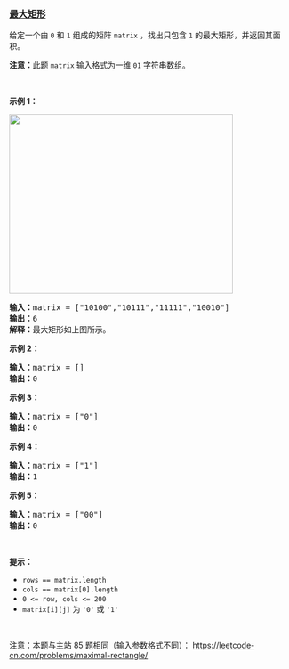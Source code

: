 ### [最大矩形](https://leetcode-cn.com/problems/PLYXKQ)

<p>给定一个由&nbsp;<code>0</code> 和 <code>1</code>&nbsp;组成的矩阵 <code>matrix</code>&nbsp;，找出只包含 <code>1</code> 的最大矩形，并返回其面积。</p>

<p><strong>注意：</strong>此题 <code>matrix</code>&nbsp;输入格式为一维 <code>01</code> 字符串数组。</p>

<p>&nbsp;</p>

<p><strong>示例 1：</strong></p>

<p><img alt="" src="https://assets.leetcode.com/uploads/2020/09/14/maximal.jpg" style="width: 402px; height: 322px;" /></p>

<pre>
<strong>输入：</strong>matrix = [&quot;10100&quot;,&quot;10111&quot;,&quot;11111&quot;,&quot;10010&quot;]
<strong>输出：</strong>6
<strong>解释：</strong>最大矩形如上图所示。
</pre>

<p><strong>示例 2：</strong></p>

<pre>
<strong>输入：</strong>matrix = []
<strong>输出：</strong>0
</pre>

<p><strong>示例 3：</strong></p>

<pre>
<strong>输入：</strong>matrix = [&quot;0&quot;]
<strong>输出：</strong>0
</pre>

<p><strong>示例 4：</strong></p>

<pre>
<strong>输入：</strong>matrix = [&quot;1&quot;]
<strong>输出：</strong>1
</pre>

<p><strong>示例 5：</strong></p>

<pre>
<strong>输入：</strong>matrix = [&quot;00&quot;]
<strong>输出：</strong>0
</pre>

<p>&nbsp;</p>

<p><strong>提示：</strong></p>

<ul>
	<li><code>rows == matrix.length</code></li>
	<li><code>cols == matrix[0].length</code></li>
	<li><code>0 &lt;= row, cols &lt;= 200</code></li>
	<li><code>matrix[i][j]</code> 为 <code>&#39;0&#39;</code> 或 <code>&#39;1&#39;</code></li>
</ul>

<p>&nbsp;</p>

<p>注意：本题与主站 85 题相同（输入参数格式不同）：&nbsp;<a href="https://leetcode-cn.com/problems/daily-temperatures/">https://leetcode-cn.com/problems/maximal-rectangle/</a></p>
